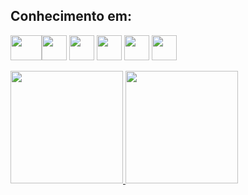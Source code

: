 ## Conhecimento em:
<img loading="js" src="https://cdn.jsdelivr.net/gh/devicons/devicon/icons/javascript/javascript-original.svg" width="50" height="40"/><img loading="node" src="https://cdn.jsdelivr.net/gh/devicons/devicon/icons/nodejs/nodejs-original.svg" width="40" height="40"/>
<img loading="php" src="https://cdn.jsdelivr.net/gh/devicons/devicon/icons/php/php-original.svg" width="40" height="40"/>
<img loading="python" src="https://cdn.jsdelivr.net/gh/devicons/devicon/icons/python/python-original.svg" width="40" height="40"/>
<img loading="react" src="https://cdn.jsdelivr.net/gh/devicons/devicon/icons/react/react-original.svg" width="40" height="40"/>
<img loading="tailwind" src="https://cdn.jsdelivr.net/gh/devicons/devicon/icons/tailwindcss/tailwindcss-plain.svg" width="40" height="40"/>

<div>
<a href="https://github.com/Brnvenan">
<img loading="lazy" height="180em" src="https://github-readme-stats.vercel.app/api/top-langs/?username=Brnvenan&layout=compact&langs_count=7&theme=dracula"/>
<img loading="lazy" height="180em" src="https://github-readme-stats.vercel.app/api?username=Brnvenan&show_icons=true&theme=dracula&include_all_commits=true&count_private=true"/>
</div>
